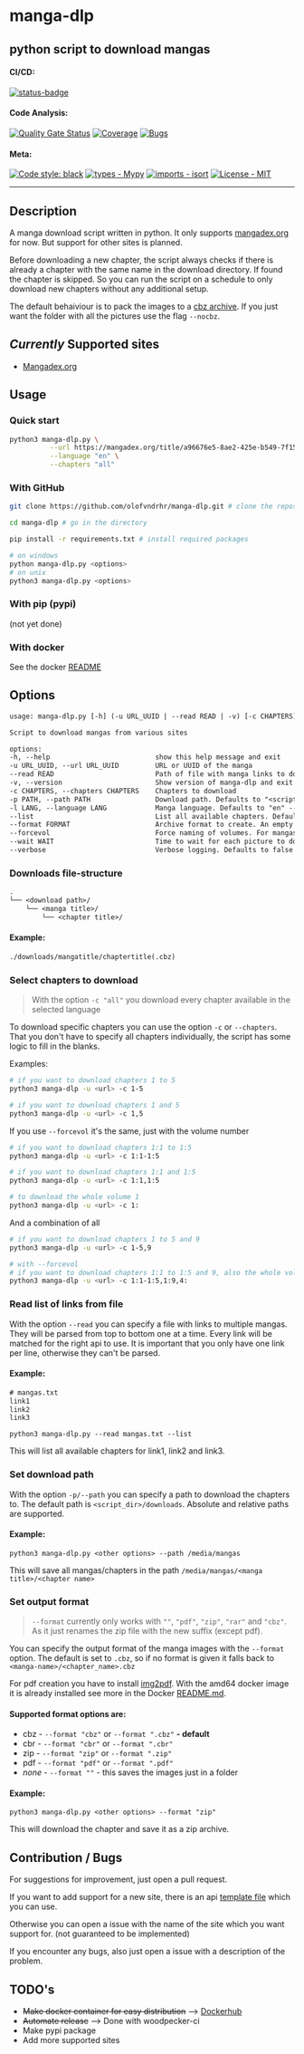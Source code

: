 # manga-dlp

## python script to download mangas

#### CI/CD:

[![status-badge](https://ci.44net.ch/api/badges/olofvndrhr/manga-dlp/status.svg)](https://ci.44net.ch/olofvndrhr/manga-dlp)

#### Code Analysis:

[![Quality Gate Status](https://sonarqube.44net.ch/api/project_badges/measure?project=olofvndrhr%3Amanga-dlp&metric=alert_status&token=f9558470580eea5b4899cf33f190eee16011346d)](https://sonarqube.44net.ch/dashboard?id=olofvndrhr%3Amanga-dlp)
[![Coverage](https://sonarqube.44net.ch/api/project_badges/measure?project=olofvndrhr%3Amanga-dlp&metric=coverage&token=f9558470580eea5b4899cf33f190eee16011346d)](https://sonarqube.44net.ch/dashboard?id=olofvndrhr%3Amanga-dlp)
[![Bugs](https://sonarqube.44net.ch/api/project_badges/measure?project=olofvndrhr%3Amanga-dlp&metric=bugs&token=f9558470580eea5b4899cf33f190eee16011346d)](https://sonarqube.44net.ch/dashboard?id=olofvndrhr%3Amanga-dlp)

#### Meta:

[![Code style: black](https://img.shields.io/badge/code%20style-black-000000.svg)](https://github.com/psf/black)
[![types - Mypy](https://img.shields.io/badge/types-Mypy-blue.svg)](https://github.com/python/mypy)
[![imports - isort](https://img.shields.io/badge/imports-isort-ef8336.svg)](https://github.com/pycqa/isort)
[![License - MIT](https://img.shields.io/badge/license-MIT-9400d3.svg)](https://snyk.io/learn/what-is-mit-license/)

---

## Description

A manga download script written in python. It only supports [mangadex.org](https://mangadex.org/) for now. But support
for other sites is planned.

Before downloading a new chapter, the script always checks if there is already a chapter with the same name in the
download directory. If found the chapter is skipped. So you can run the script on a schedule to only download new
chapters without any additional setup.

The default behaiviour is to pack the images to a [cbz archive](https://en.wikipedia.org/wiki/Comic_book_archive). If
you just want the folder with all the pictures use the flag `--nocbz`.

## _Currently_ Supported sites

- [Mangadex.org](https://mangadex.org/)

## Usage

### Quick start

```sh
python3 manga-dlp.py \
          --url https://mangadex.org/title/a96676e5-8ae2-425e-b549-7f15dd34a6d8/komi-san-wa-komyushou-desu \
          --language "en" \
          --chapters "all"
```

### With GitHub

```sh
git clone https://github.com/olofvndrhr/manga-dlp.git # clone the repository

cd manga-dlp # go in the directory

pip install -r requirements.txt # install required packages

# on windows
python manga-dlp.py <options>
# on unix
python3 manga-dlp.py <options>
```

### With pip (pypi)

(not yet done)

### With docker

See the docker [README](./docker/README.md)

## Options

```txt
usage: manga-dlp.py [-h] (-u URL_UUID | --read READ | -v) [-c CHAPTERS] [-p PATH] [-l LANG] [--list] [--format FORMAT] [--forcevol] [--wait WAIT] [--verbose]

Script to download mangas from various sites

options:
-h, --help                          show this help message and exit
-u URL_UUID, --url URL_UUID         URL or UUID of the manga
--read READ                         Path of file with manga links to download. One per line
-v, --version                       Show version of manga-dlp and exit
-c CHAPTERS, --chapters CHAPTERS    Chapters to download
-p PATH, --path PATH                Download path. Defaults to "<script_dir>/downloads"
-l LANG, --language LANG            Manga language. Defaults to "en" --> english
--list                              List all available chapters. Defaults to false
--format FORMAT                     Archive format to create. An empty string means dont archive the folder. Defaults to 'cbz'
--forcevol                          Force naming of volumes. For mangas where chapters reset each volume
--wait WAIT                         Time to wait for each picture to download in seconds(float). Defaults 0.5
--verbose                           Verbose logging. Defaults to false
```

### Downloads file-structure

```txt
.
└── <download path>/
    └── <manga title>/
        └── <chapter title>/
```

#### Example:

```txt
./downloads/mangatitle/chaptertitle(.cbz)
```

### Select chapters to download

> With the option `-c "all"` you download every chapter available in the selected language

To download specific chapters you can use the option `-c` or `--chapters`. That you don't have to specify all chapters
individually, the script has some logic to fill in the blanks.

Examples:

```sh
# if you want to download chapters 1 to 5
python3 manga-dlp -u <url> -c 1-5

# if you want to download chapters 1 and 5
python3 manga-dlp -u <url> -c 1,5
```

If you use `--forcevol` it's the same, just with the volume number

```sh
# if you want to download chapters 1:1 to 1:5
python3 manga-dlp -u <url> -c 1:1-1:5

# if you want to download chapters 1:1 and 1:5
python3 manga-dlp -u <url> -c 1:1,1:5

# to download the whole volume 1
python3 manga-dlp -u <url> -c 1:
```

And a combination of all

```sh
# if you want to download chapters 1 to 5 and 9
python3 manga-dlp -u <url> -c 1-5,9

# with --forcevol
# if you want to download chapters 1:1 to 1:5 and 9, also the whole volume 4
python3 manga-dlp -u <url> -c 1:1-1:5,1:9,4:
```

### Read list of links from file

With the option `--read` you can specify a file with links to multiple mangas. They will be parsed from top to bottom
one at a time. Every link will be matched for the right api to use. It is important that you only have one link per
line, otherwise they can't be parsed.

#### Example:

```txt
# mangas.txt
link1
link2
link3
```

`python3 manga-dlp.py --read mangas.txt --list`

This will list all available chapters for link1, link2 and link3.

### Set download path

With the option `-p/--path` you can specify a path to download the chapters to. The default path
is `<script_dir>/downloads`. Absolute and relative paths are supported.

#### Example:

`python3 manga-dlp.py <other options> --path /media/mangas`

This will save all mangas/chapters in the path `/media/mangas/<manga title>/<chapter name>`

### Set output format

> `--format` currently only works with `""`, `"pdf"`, `"zip"`, `"rar"` and `"cbz"`.
> As it just renames the zip file with the new
> suffix (except pdf).

You can specify the output format of the manga images with the `--format` option.
The default is set to `.cbz`, so if no format is given it falls back to `<manga-name>/<chapter_name>.cbz`

For pdf creation you have to install [img2pdf](https://pypi.org/project/img2pdf/).
With the amd64 docker image it is already installed
see more in the Docker [README.md](docker/README.md).

#### Supported format options are:

* cbz - `--format "cbz"` or `--format ".cbz"` **- default**
* cbr - `--format "cbr"` or `--format ".cbr"`
* zip - `--format "zip"` or `--format ".zip"`
* pdf - `--format "pdf"` or `--format ".pdf"`
* _none_ - `--format ""` - this saves the images just in a folder

#### Example:

`python3 manga-dlp.py <other options> --format "zip"`

This will download the chapter and save it as a zip archive.

## Contribution / Bugs

For suggestions for improvement, just open a pull request.

If you want to add support for a new site, there is an api [template file](./contrib/api_template.py) which you can use.

Otherwise you can open a issue with the name of the site which you want support for. (not guaranteed to be implemented)

If you encounter any bugs, also just open a issue with a description of the problem.

## TODO's

- <del>Make docker container for easy distribution</del>
  --> [Dockerhub](https://hub.docker.com/repository/docker/olofvndrhr/manga-dlp)
- <del>Automate release</del>
  --> Done with woodpecker-ci
- Make pypi package
- Add more supported sites
